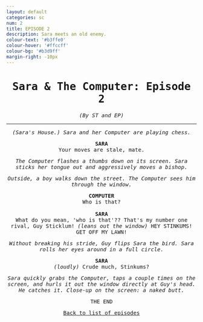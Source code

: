```yaml
---
layout: default
categories: sc
num: 2
title: EPISODE 2
description: Sara meets an old enemy.
colour-text: '#b3ffe0'
colour-hover: '#ffccff'
colour-bg: '#b3d9ff'
margin-right: -10px
---
```

<div style="text-align: center; font-family: 'Inconsolata', monospace;" class="centre misc-sotry">
  <h1>Sara & The Computer: Episode 2</h1>

  <p><em>(By ST and EP)</em></p>

  <hr>

  <p><em>(Sara's House.) Sara and her Computer are playing chess.</em></p>

  <div style="font-weight: bold;">SARA</div>
  <div>Your moves are stale, mate.</div>

  <p><em>The Computer flashes a thumbs down on its screen. Sara sticks her tongue out and aggressively moves a bishop.</em></p>

  <p><em>Outside, a boy walks down the street. The Computer sees him through the window.</em></p>

  <div style="font-weight: bold;">COMPUTER</div>
  <div>Who is that?</div>

  <br />

  <div style="font-weight: bold;">SARA</div>
  <div>What do you mean, 'who is that'?? That's my number one rival,
  Guy Sticklum! <em>(leans out the window)</em> HEY STINKUMS! GET OFF MY
  LAWN!</div>

  <p><em>Without breaking his stride, Guy flips Sara the bird. Sara rolls her eyes around in a full circle.</em></p>

  <div style="font-weight: bold;">SARA</div>
  <div><em>(loudly)</em> Crude much, Stinkums?</div>

  <p><em>Sara quickly grabs the Computer, taps a couple times on the screen, and hurls it out
  the window directly at Guy's head. He catches it. Close-up on the screen: a
  naked butt.</em></p>

  <p>THE END</p>

  <p style="padding-bottom: 15px;"><u><a href="{{ "/sotries/sc" }}">Back to list of episodes</a></u></p>

</div>
